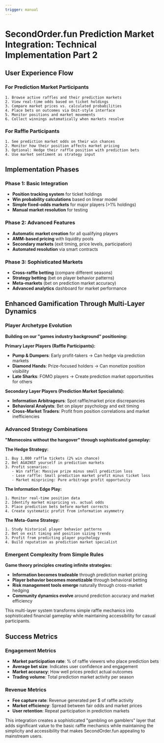 ```yaml
---
trigger: manual
---
```


# SecondOrder.fun Prediction Market Integration: Technical Implementation Part 2

## User Experience Flow

### For Prediction Market Participants
```
1. Browse active raffles and their prediction markets
2. View real-time odds based on ticket holdings  
3. Compare market prices vs. calculated probabilities
4. Place bets on outcomes via Onit-style interface
5. Monitor positions and market movements
6. Collect winnings automatically when markets resolve
```

### For Raffle Participants  
```
1. See prediction market odds on their win chances
2. Monitor how their position affects market pricing
3. Optional: Hedge their raffle position with prediction bets
4. Use market sentiment as strategy input
```

## Implementation Phases

### Phase 1: Basic Integration
- **Position tracking system** for ticket holdings
- **Win probability calculations** based on linear model
- **Simple fixed-odds markets** for major players (>1% holdings)
- **Manual market resolution** for testing

### Phase 2: Advanced Features  
- **Automatic market creation** for all qualifying players
- **AMM-based pricing** with liquidity pools
- **Secondary markets** (exit timing, price levels, participation)
- **Automated resolution** via smart contracts

### Phase 3: Sophisticated Markets
- **Cross-raffle betting** (compare different seasons)
- **Strategy betting** (bet on player behavior patterns)
- **Meta-markets** (bet on prediction market accuracy)
- **Advanced analytics** dashboard for market performance

## Enhanced Gamification Through Multi-Layer Dynamics

### Player Archetype Evolution
**Building on our "games industry background" positioning:**

**Primary Layer Players (Raffle Participants):**
- **Pump & Dumpers**: Early profit-takers → Can hedge via prediction markets
- **Diamond Hands**: Prize-focused holders → Can monetize position visibility  
- **Late Sharks**: FOMO players → Create prediction market opportunities for others

**Secondary Layer Players (Prediction Market Specialists):**
- **Information Arbitrageurs**: Spot raffle/market price discrepancies
- **Behavioral Analysts**: Bet on player psychology and exit timing
- **Cross-Market Traders**: Profit from position correlations and market inefficiencies

### Advanced Strategy Combinations
**"Memecoins without the hangover" through sophisticated gameplay:**

**The Hedge Strategy:**
```
1. Buy 1,000 raffle tickets (2% win chance)
2. Bet AGAINST yourself in prediction markets
3. Profit scenarios:
   - Win raffle: Massive prize minus small prediction loss
   - Lose raffle: Small prediction market profit minus ticket loss
   - Market mispricing: Pure arbitrage profit opportunity
```

**The Information Edge Play:**
```
1. Monitor real-time position data
2. Identify market mispricing vs. actual odds
3. Place prediction bets before market corrects
4. Create systematic profit from information asymmetry
```

**The Meta-Game Strategy:**
```
1. Study historical player behavior patterns
2. Bet on exit timing and position sizing trends
3. Profit from predicting player psychology
4. Build reputation as prediction market specialist
```

### Emergent Complexity from Simple Rules
**Game theory principles creating infinite strategies:**
- **Information becomes tradeable** through prediction market pricing
- **Player behavior becomes monetizable** through behavioral betting
- **Risk management tools emerge** naturally through cross-market hedging
- **Community dynamics evolve** around prediction accuracy and market efficiency

This multi-layer system transforms simple raffle mechanics into sophisticated financial gameplay while maintaining accessibility for casual participants.

## Success Metrics

### Engagement Metrics
- **Market participation rate**: % of raffle viewers who place prediction bets
- **Average bet size**: Indicates user confidence and engagement
- **Market accuracy**: How well prices predict actual outcomes
- **Trading volume**: Total prediction market activity per season

### Revenue Metrics  
- **Fee capture rate**: Revenue generated per $ of raffle activity
- **Market efficiency**: Spread between fair odds and market prices
- **User retention**: Repeat participation in prediction markets

This integration creates a sophisticated "gambling on gamblers" layer that adds significant value to the basic raffle mechanics while maintaining the simplicity and accessibility that makes SecondOrder.fun appealing to mainstream users.